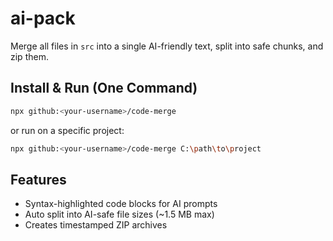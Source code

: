 # ai-pack

Merge all files in `src` into a single AI-friendly text, split into safe chunks, and zip them.

## Install & Run (One Command)

```bash
npx github:<your-username>/code-merge
```
or run on a specific project:

```bash
npx github:<your-username>/code-merge C:\path\to\project
```

## Features

- Syntax-highlighted code blocks for AI prompts
- Auto split into AI-safe file sizes (~1.5 MB max)
- Creates timestamped ZIP archives
